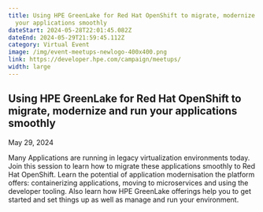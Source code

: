```yaml
---
title: Using HPE GreenLake for Red Hat OpenShift to migrate, modernize and run
  your applications smoothly
dateStart: 2024-05-28T22:01:45.082Z
dateEnd: 2024-05-29T21:59:45.112Z
category: Virtual Event
image: /img/event-meetups-newlogo-400x400.png
link: https://developer.hpe.com/campaign/meetups/
width: large
---
```

## Using HPE GreenLake for Red Hat OpenShift to migrate, modernize and run your applications smoothly

May 29, 2024

Many Applications are running in legacy virtualization environments today. Join this session to learn how to migrate these applications smoothly to Red Hat OpenShift. Learn the potential of application modernisation the platform offers: containerizing applications, moving to microservices and using the developer tooling. Also learn how HPE GreenLake offerings help you to get started and set things up as well as manage and run your environment. 

